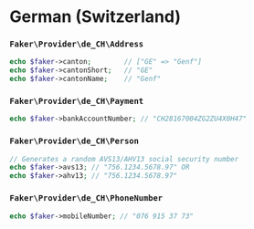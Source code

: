 # German (Switzerland)

### `Faker\Provider\de_CH\Address`

```php
echo $faker->canton;        // ["GE" => "Genf"]
echo $faker->cantonShort;   // "GE"
echo $faker->cantonName;    // "Genf"
```

### `Faker\Provider\de_CH\Payment`

```php
echo $faker->bankAccountNumber; // "CH28167004ZG2ZU4X0H47"
```

### `Faker\Provider\de_CH\Person`

```php
// Generates a random AVS13/AHV13 social security number
echo $faker->avs13; // "756.1234.5678.97" OR
echo $faker->ahv13; // "756.1234.5678.97"
```

### `Faker\Provider\de_CH\PhoneNumber`

```php
echo $faker->mobileNumber; // "076 915 37 73"
```
